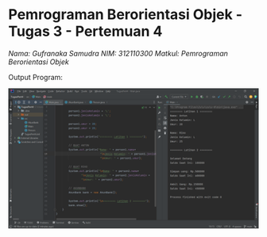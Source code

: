 # Pemrograman Berorientasi Objek - Tugas 3 - Pertemuan 4

*Nama: Gufranaka Samudra*
*NIM: 312110300*
*Matkul: Pemrograman Berorientasi Objek*

Output Program:

![output](https://github.com/AgufSamudra/OOP_Tugas3/blob/main/img/output.png)


